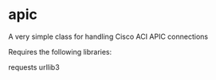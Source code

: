 # apic
A very simple class for handling Cisco ACI APIC connections

Requires the following libraries:

requests
urllib3
